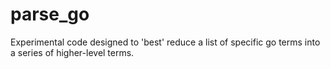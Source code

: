 # parse_go
Experimental code designed to 'best' reduce a list of specific go terms into a series of higher-level terms.
